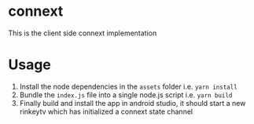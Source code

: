 # connext

This is the client side connext implementation

# Usage

1. Install the node dependencies in the `assets` folder i.e. `yarn install`
2. Bundle the `index.js` file into a single node.js script i.e. `yarn build`
3. Finally build and install the app in android studio, it should start a new rinkeytv which has initialized a connext state channel

